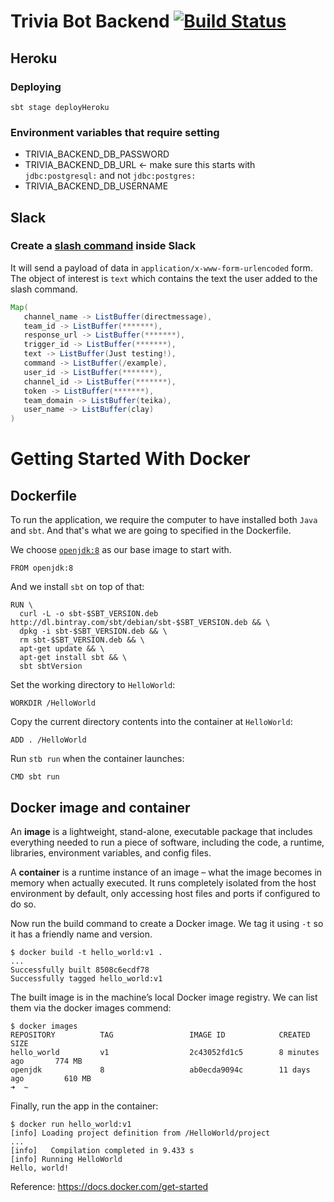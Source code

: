 # Trivia Bot Backend [![Build Status](https://travis-ci.org/gardncl/trivia-bot-backend.svg?branch=master)](https://travis-ci.org/gardncl/trivia-bot-backend)

## Heroku

### Deploying

```shell
sbt stage deployHeroku
```

### Environment variables that require setting
 * TRIVIA_BACKEND_DB_PASSWORD
 * TRIVIA_BACKEND_DB_URL <- make sure this starts with `jdbc:postgresql:` and not `jdbc:postgres:`
 * TRIVIA_BACKEND_DB_USERNAME


## Slack

### Create a [slash command](https://api.slack.com/slash-commands) inside Slack
It will send a payload of data in `application/x-www-form-urlencoded` form. The object of interest is `text` which contains the text the user added to the slash command.

```java
Map(
   channel_name -> ListBuffer(directmessage),
   team_id -> ListBuffer(*******),
   response_url -> ListBuffer(*******),
   trigger_id -> ListBuffer(*******),
   text -> ListBuffer(Just testing!),
   command -> ListBuffer(/example),
   user_id -> ListBuffer(*******),
   channel_id -> ListBuffer(*******),
   token -> ListBuffer(*******),
   team_domain -> ListBuffer(teika),
   user_name -> ListBuffer(clay)
)
```



# Getting Started With Docker

## Dockerfile

To run the application, we require the computer to have installed both `Java` and `sbt`. And that's what we are going to specified in the Dockerfile.

We choose [`openjdk:8`](https://hub.docker.com/_/openjdk/) as our base image to start with.

    FROM openjdk:8
    
And we install `sbt` on top of that: 

    RUN \
      curl -L -o sbt-$SBT_VERSION.deb http://dl.bintray.com/sbt/debian/sbt-$SBT_VERSION.deb && \
      dpkg -i sbt-$SBT_VERSION.deb && \
      rm sbt-$SBT_VERSION.deb && \
      apt-get update && \
      apt-get install sbt && \
      sbt sbtVersion

Set the working directory to `HelloWorld`:

    WORKDIR /HelloWorld
    
Copy the current directory contents into the container at `HelloWorld`:

    ADD . /HelloWorld 

Run `stb run` when the container launches:

    CMD sbt run

## Docker image and container

An **image** is a lightweight, stand-alone, executable package that includes everything needed to run a piece of software, including the code, a runtime, libraries, environment variables, and config files.

A **container** is a runtime instance of an image – what the image becomes in memory when actually executed. It runs completely isolated from the host environment by default, only accessing host files and ports if configured to do so.

Now run the build command to create a Docker image. We tag it using `-t` so it has a friendly name and version.

    $ docker build -t hello_world:v1 .
    ... 
    Successfully built 8508c6ecdf78
    Successfully tagged hello_world:v1

The built image is in the machine’s local Docker image registry. We can list them via the docker images commend:

    $ docker images
    REPOSITORY          TAG                 IMAGE ID            CREATED             SIZE
    hello_world         v1                  2c43052fd1c5        8 minutes ago       774 MB
    openjdk             8                   ab0ecda9094c        11 days ago         610 MB
    ➜  ~ 

Finally, run the app in the container:

    $ docker run hello_world:v1
    [info] Loading project definition from /HelloWorld/project
    ...
    [info]   Compilation completed in 9.433 s
    [info] Running HelloWorld 
    Hello, world!

Reference: https://docs.docker.com/get-started
